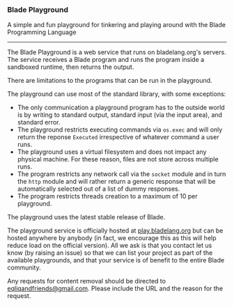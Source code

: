 ### Blade Playground

A simple and fun playground for tinkering and playing around with the Blade Programming Language

---

The Blade Playground is a web service that runs on bladelang.org's servers. The service receives a Blade program and runs the program inside a sandboxed runtime, then returns the output.

There are limitations to the programs that can be run in the playground.

The playground can use most of the standard library, with some exceptions:

- The only communication a playground program has to the outside world is by writing to standard output, standard input (via the input area), and standard error.
- The playground restricts executing commands via `os.exec` and will only return the reponse `Executed` irrespective of whatever command a user runs.
- The playground uses a virtual filesystem and does not impact any physical machine. For these reason, files are not store across multiple runs.
- The program restricts any network call via the `socket` module and in turn the `http` module and will rather return a generic response that will be automatically selected out of a list of dummy responses.
- The program restricts threads creation to a maximum of 10 per playground.

The playground uses the latest stable release of Blade.

The playground service is officially hosted at [play.bladelang.org](https://play.bladelang.org/) but can be hosted anywhere by anybody (in fact, we encourage this as this will help reduce load on the official version). All we ask is that you contact let us know (by raising an issue) so that we can list your project as part of the available playgrounds, and that your service is of benefit to the entire Blade community.

Any requests for content removal should be directed to [eqliqandfriends@gmail.com](mailto:eqliqandfriends@gmail.com). Please include the URL and the reason for the request.

